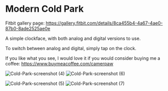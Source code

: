 # Modern Cold Park

Fitbit gallery page: https://gallery.fitbit.com/details/8ca455b4-4a67-4ae0-87b0-8ade2525ae0e

A simple clockface, with both analog and digital versions to use.

To switch between analog and digital, simply tap on the clock.

If you like what you see, I would love it if you would consider buying me a coffee: https://www.buymeacoffee.com/camerpaw

![Cold-Park-screenshot (4)](https://user-images.githubusercontent.com/16981038/139958283-8d72b117-558d-4af4-af8d-57ad55d1dfad.png)
![Cold-Park-screenshot (6)](https://user-images.githubusercontent.com/16981038/139958296-6a59962f-fbe3-40c7-b66e-c571083b71be.png)

![Cold-Park-screenshot (5)](https://user-images.githubusercontent.com/16981038/139958289-009a61c8-ed15-432a-9c66-e5a6ff9e9979.png)
![Cold-Park-screenshot (7)](https://user-images.githubusercontent.com/16981038/139958294-f03467e6-ec7f-41b9-b2fa-5c39733d61cf.png)

